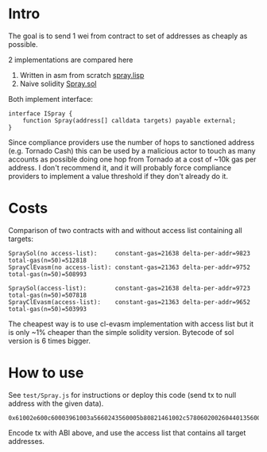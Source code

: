 # Intro

The goal is to send 1 wei from contract to set of addresses as cheaply as possible.

2 implementations are compared here
1. Written in asm from scratch [spray.lisp](https://github.com/dvush/cl-evasm/blob/main/src/examples/spray.lisp)
2. Naive solidity [Spray.sol](./contracts/Spray.sol)

Both implement interface:
```solidity
interface ISpray {
    function Spray(address[] calldata targets) payable external;
}
```

Since compliance providers use the number of hops to sanctioned address (e.g. Tornado Cash) this can be used
by a malicious actor to touch as many accounts as possible doing one hop from Tornado at a cost of ~10k gas per address.
I don't recommend it, and it will probably force compliance providers to implement a value threshold if they don't already do it.

# Costs

Comparison of two contracts with and without access list containing all targets:

```
SpraySol(no access-list):     constant-gas=21638 delta-per-addr=9823 total-gas(n=50)=512818
SprayClEvasm(no access-list): constant-gas=21363 delta-per-addr=9752 total-gas(n=50)=508993

SpraySol(access-list):        constant-gas=21638 delta-per-addr=9723 total-gas(n=50)=507818
SprayClEvasm(access-list):    constant-gas=21363 delta-per-addr=9652 total-gas(n=50)=503993
```

The cheapest way is to use cl-evasm implementation with access list but it is only ~1% cheaper than the simple solidity version.
Bytecode of sol version is 6 times bigger.

# How to use

See `test/Spray.js` for instructions or deploy this code (send tx to null address with the given data).
```
0x61002e600c60003961003a5660243560005b80821461002c57806020026044013560006000600060006001856000f15050600101610005565b505b602e6000f3
```

Encode tx with ABI above, and use the access list that contains all target addresses.
